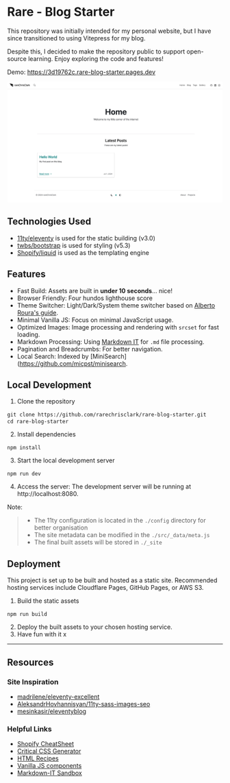 # Rare - Blog Starter

This repository was initially intended for my personal website, but I have since transitioned to using Vitepress for my blog.

Despite this, I decided to make the repository public to support open-source learning. Enjoy exploring the code and features!

Demo: https://3d19762c.rare-blog-starter.pages.dev

<img src="/screenshot.jpg?raw=true" alt="Rare Blog Starter" width="600" />

## Technologies Used

- [11ty/eleventy](https://github.com/11ty/eleventy) is used for the static building (v3.0)
- [twbs/bootstrap](https://github.com/twbs/bootstrap) is used for styling (v5.3)
- [Shopify/liquid](https://github.com/Shopify/liquid) is used as the templating engine

## Features

- Fast Build: Assets are built in **under 10 seconds**... nice!
- Browser Friendly: Four hundos lighthouse score
- Theme Switcher: Light/Dark/System theme switcher based on [Alberto Roura's guide](https://albertoroura.com/building-a-theme-switcher-for-bootstrap/).
- Minimal Vanilla JS: Focus on minimal JavaScript usage.
- Optimized Images: Image processing and rendering with `srcset` for fast loading.
- Markdown Processing: Using [Markdown IT](https://github.com/markdown-it/markdown-it) for `.md` file processing.
- Pagination and Breadcrumbs: For better navigation.
- Local Search: Indexed by [MiniSearch](https://github.com/micpst/minisearch.

## Local Development

1. Clone the repository
  ```shell
  git clone https://github.com/rarechrisclark/rare-blog-starter.git
  cd rare-blog-starter
  ```
2. Install dependencies
```shell
npm install
```

3. Start the local development server
  ```shell
  npm run dev
  ```
4. Access the server: The development server will be running at http://localhost:8080.

Note:
> - The 11ty configuration is located in the `./config` directory for better organisation
> - The site metadata can be modified in the `./src/_data/meta.js`
> - The final built assets will be stored in `./_site`

## Deployment

This project is set up to be built and hosted as a static site. Recommended hosting services include Cloudflare Pages, GitHub Pages, or AWS S3.

1. Build the static assets
```shell
npm run build
```

2. Deploy the built assets to your chosen hosting service.
3. Have fun with it x

---

## Resources

### Site Inspiration

- [madrilene/eleventy-excellent](https://github.com/madrilene/eleventy-excellent)
- [AleksandrHovhannisyan/11ty-sass-images-seo](https://github.com/AleksandrHovhannisyan/11ty-sass-images-seo)
- [mesinkasir/eleventyblog](https://github.com/mesinkasir/eleventyblog)

### Helpful Links

- [Shopify CheatSheet](https://www.shopify.com/partners/shopify-cheat-sheet)
- [Critical CSS Generator](https://www.corewebvitals.io/tools/critical-css-generator)
- [HTML Recipes](https://htmlrecipes.dev)
- [Vanilla JS components](https://vanillalist.top)
- [Markdown-IT Sandbox](https://markdown-it.github.io)
